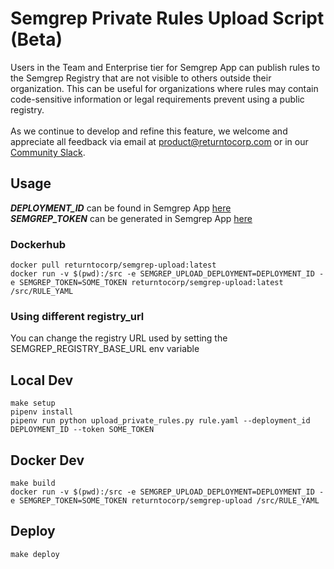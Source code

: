 # Semgrep Private Rules Upload Script (Beta)

Users in the Team and Enterprise tier for Semgrep App can publish rules to the Semgrep Registry that are not visible to others outside their organization. This can be useful for organizations where rules may contain code-sensitive information or legal requirements prevent using a public registry.
<br />
<br />
As we continue to develop and refine this feature, we welcome and appreciate all feedback via email at product@returntocorp.com or in our [Community Slack](https://r2c.dev/slack).

## Usage

***DEPLOYMENT_ID*** can be found in Semgrep App [here](https://semgrep.dev/manage/settings)
<br />
***SEMGREP_TOKEN*** can be generated in Semgrep App [here](https://semgrep.dev/manage/settings/tokens)

### Dockerhub
```
docker pull returntocorp/semgrep-upload:latest
docker run -v $(pwd):/src -e SEMGREP_UPLOAD_DEPLOYMENT=DEPLOYMENT_ID -e SEMGREP_TOKEN=SOME_TOKEN returntocorp/semgrep-upload:latest /src/RULE_YAML
```

### Using different registry_url

You can change the registry URL used by setting the SEMGREP_REGISTRY_BASE_URL env variable

## Local Dev

```
make setup
pipenv install
pipenv run python upload_private_rules.py rule.yaml --deployment_id DEPLOYMENT_ID --token SOME_TOKEN
```

## Docker Dev

```
make build
docker run -v $(pwd):/src -e SEMGREP_UPLOAD_DEPLOYMENT=DEPLOYMENT_ID -e SEMGREP_TOKEN=SOME_TOKEN returntocorp/semgrep-upload /src/RULE_YAML
```

## Deploy

```
make deploy
```
